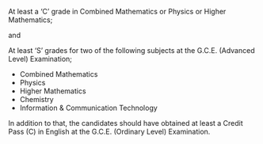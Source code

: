 At least a ‘C’ grade in Combined Mathematics or Physics or Higher Mathematics;

and

At least ‘S’ grades for two of the following subjects at the G.C.E. (Advanced Level)
	 	Examination;
   - Combined Mathematics
   - Physics
   - Higher Mathematics
   - Chemistry
   - Information & Communication Technology

In addition to that, the candidates should have obtained at least a Credit Pass (C) in English
at the G.C.E. (Ordinary Level) Examination.